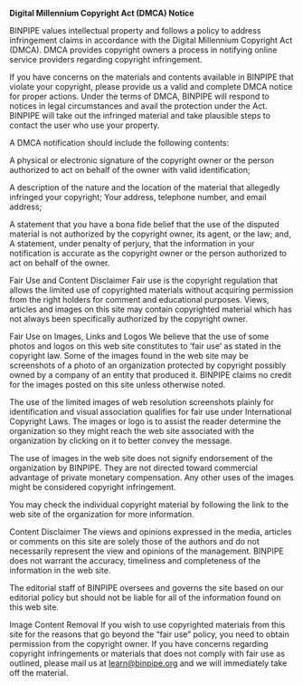 
**Digital Millennium Copyright Act (DMCA) Notice**

BINPIPE values intellectual property and follows a policy to address infringement claims in accordance with the Digital Millennium Copyright Act (DMCA). DMCA provides copyright owners a process in notifying online service providers regarding copyright infringement.

If you have concerns on the materials and contents available in BINPIPE that violate your copyright, please provide us a valid and complete DMCA notice for proper actions. Under the terms of DMCA, BINPIPE will respond to notices in legal circumstances and avail the protection under the Act. BINPIPE will take out the infringed material and take plausible steps to contact the user who use your property.


A DMCA notification should include the following contents:


A physical or electronic signature of the copyright owner or the person authorized to act on behalf of the owner with valid identification;

A description of the nature and the location of the material that allegedly infringed your copyright;
Your address, telephone number, and email address;

A statement that you have a bona fide belief that the use of the disputed material is not authorized by the copyright owner, its agent, or the law; and,
A statement, under penalty of perjury, that the information in your notification is accurate as the copyright owner or the person authorized to act on behalf of the owner.

 

Fair Use and Content Disclaimer
Fair use is the copyright regulation that allows the limited use of copyrighted materials without acquiring permission from the right holders for comment and educational purposes. Views, articles and images on this site may contain copyrighted material which has not always been specifically authorized by the copyright owner.

Fair Use on Images, Links and Logos
We believe that the use of some photos and logos on this web site constitutes to ‘fair use’ as stated in the copyright law. Some of the images found in the web site may be screenshots of a photo of an organization protected by copyright possibly owned by a company of an entity that produced it. BINPIPE claims no credit for the images posted on this site unless otherwise noted.

The use of the limited images of web resolution screenshots plainly for identification and visual association qualifies for fair use under International Copyright Laws. The images or logo is to assist the reader determine the organization so they might reach the web site associated with the organization by clicking on it to better convey the message.

The use of images in the web site does not signify endorsement of the organization by BINPIPE. They are not directed toward commercial advantage of private monetary compensation. Any other uses of the images might be considered copyright infringement.

You may check the individual copyright material by following the link to the web site of the organization for more information.
 

Content Disclaimer
The views and opinions expressed in the media, articles or comments on this site are solely those of the authors and do not necessarily represent the view and opinions of the management. BINPIPE does not warrant the accuracy, timeliness and completeness of the information in the web site.


The editorial staff of BINPIPE oversees and governs the site based on our editorial policy but should not be liable for all of the information found on this web site.

Image Content Removal
If you wish to use copyrighted materials from this site for the reasons that go beyond the “fair use” policy, you need to obtain permission from the copyright owner. If you have concerns regarding copyright infringements or materials that does not comply with fair use as outlined, please mail us at learn@binpipe.org and we will immediately take off the material.
